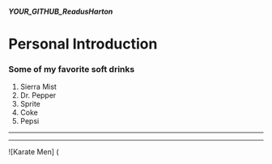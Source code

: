 ##### YOUR_GITHUB_ReadusHarton
# Personal Introduction 

### Some of my favorite soft drinks
  
  1. Sierra Mist
  2. Dr. Pepper
  3. Sprite
  4. Coke
  5. Pepsi

---
---

![Karate Men] (
